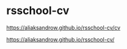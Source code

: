# rsschool-cv
https://aliaksandrow.github.io/rsschool-cv/cv


https://aliaksandrow.github.io/rsschool-cv/

